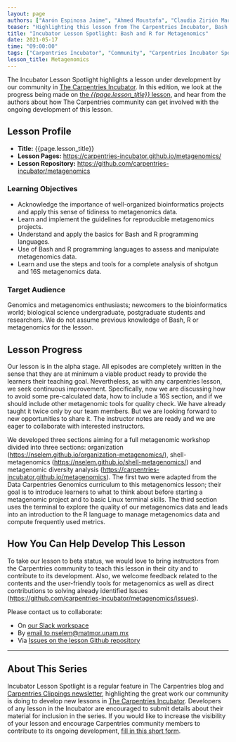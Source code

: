 ```yaml
---
layout: page
authors: ["Aarón Espinosa Jaime", "Ahmed Moustafa", "Claudia Zirión Martínez", "Diego Garfias Gallegos", "Edder Daniel Bustos", "Jesús Abraham Avelar Rivas", "José Abel Lovaco Flores", "Nelly Sélem Mojica", "Tania Vanessa Arellano Fernández"]
teaser: "Highlighting this lesson from The Carpentries Incubator, Bash and R for Metagenomics."
title: "Incubator Lesson Spotlight: Bash and R for Metagenomics"
date: 2021-05-17
time: "09:00:00"
tags: ["Carpentries Incubator", "Community", "Carpentries Incubator Spotlight"]
lesson_title: Metagenomics
---
```


The Incubator Lesson Spotlight highlights a lesson under development by our community in [The Carpentries Incubator][incubator]. In this edition, we look at the progress being made on [the _{{page.lesson_title}}_ lesson][lesson-pages], and hear from the authors about how The Carpentries community can get involved with the ongoing development of this lesson.

## Lesson Profile

* **Title:** {{page.lesson_title}}
* **Lesson Pages:** https://carpentries-incubator.github.io/metagenomics/
* **Lesson Repository:** https://github.com/carpentries-incubator/metagenomics

### Learning Objectives

* Acknowledge the importance of well-organized bioinformatics projects and apply this sense of tidiness to metagenomics data.
* Learn and implement the guidelines for reproducible metagenomics projects.
* Understand and apply the basics for Bash and R programming languages.
* Use of Bash and R programming languages to assess and manipulate metagenomics data.
* Learn and use the steps and tools for a complete analysis of shotgun and 16S metagenomics data.

### Target Audience

Genomics and metagenomics enthusiasts; newcomers to the bioinformatics world; biological science undergraduate, postgraduate students and researchers. We do not assume previous knowledge of Bash, R or metagenomics for the lesson.

## Lesson Progress

Our lesson is in the alpha stage. All episodes are completely written in the sense that they are at minimum a viable product ready to provide the learners their teaching goal. Nevertheless, as with any carpentries lesson, we seek continuous improvement. Specifically, now we are discussing how to avoid some pre-calculated data, how to include a 16S section, and if we should include other metagenomic tools for quality check. We have already taught it twice only by our team members. But we are looking forward to new opportunities to share it. The instructor notes are ready and we are eager to collaborate with interested instructors.


We developed three sections aiming for a full metagenomic workshop divided into three sections: organization (https://nselem.github.io/organization-metagenomics/), shell-metagenomics (https://nselem.github.io/shell-metagenomics/) and metagenomic diversity analysis (https://carpentries-incubator.github.io/metagenomics). The first two were adapted from the Data Carpentries Genomics curriculum to this metagenomics lesson; their goal is to introduce learners to what to think about before starting a metagenomic project and to basic Linux terminal skills. The third section uses the terminal to explore the quality of our metagenomics data and leads into an introduction to the R language to manage metagenomics data and compute frequently used metrics.

## How You Can Help Develop This Lesson

To take our lesson to beta status, we would love to bring instructors from the Carpentries community to teach this lesson in their city and to contribute to its development. Also, we welcome feedback related to the contents and the user-friendly tools for metagenomics as well as direct contributions to solving already identified Issues (https://github.com/carpentries-incubator/metagenomics/issues).


Please contact us to collaborate:

* On [our Slack workspace](https://join.slack.com/t/metagenomicslesson/shared_invite/zt-pjaldgg7-BQVHxLTAqxlklkaH881xbA)
* By [email to nselem@matmor.unam.mx](mailto:nselem@matmor.unam.mx)
* Via [Issues on the lesson Github repository](https://github.com/carpentries-incubator/metagenomics/issues)

------

## About This Series

Incubator Lesson Spotlight is a regular feature in The Carpentries blog and [Carpentries Clippings newsletter][newsletter], highlighting the great work our community is doing to develop new lessons in [The Carpentries Incubator][incubator]. Developers of any lesson in the Incubator are encouraged to submit details about their material for inclusion in the series. If you would like to increase the visibility of your lesson and encourage Carpentries community members to contribute to its ongoing development, [fill in this short form][ils-form].

<!-- link references -->
[ils-form]: https://forms.gle/cCuLATAEomfdFejs9
[incubator]: https://github.com/carpentries-incubator/
[lesson-pages]: https://carpentries-incubator.github.io/metagenomics/
[newsletter]: https://carpentries.org/newsletter/
